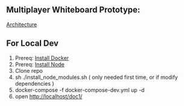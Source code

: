 
## Multiplayer Whiteboard Prototype:
[Architecture](https://app.cloverapp.co/shared/e76712bf-d499-4048-9b9b-700e7c91742b)


## For Local Dev
1.  Prereq: [Install Docker](https://docs.docker.com/get-docker/)
2.  Prereq: [Install Node](https://nodejs.org/en/download/)
3.  Clone repo
4.  sh ./install_node_modules.sh ( only needed first time, or if modify dependencies )
5.  docker-compose -f docker-compose-dev.yml up -d
6.  open [http://localhost/doc1/](http://localhost/doc1/)

